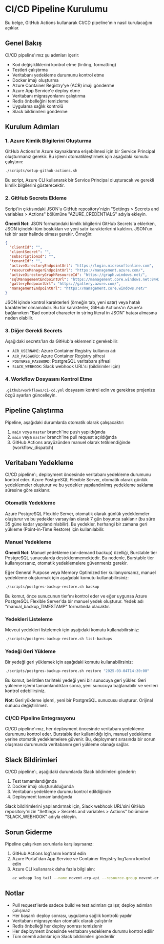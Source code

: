 # CI/CD Pipeline Kurulumu

Bu belge, GitHub Actions kullanarak CI/CD pipeline'ının nasıl kurulacağını açıklar.

## Genel Bakış

CI/CD pipeline'ımız şu adımları içerir:

- Kod değişikliklerini kontrol etme (linting, formatting)
- Testleri çalıştırma
- Veritabanı yedekleme durumunu kontrol etme
- Docker imajı oluşturma
- Azure Container Registry'ye (ACR) imajı gönderme
- Azure App Service'e deploy etme
- Veritabanı migrasyonlarını çalıştırma
- Redis önbelleğini temizleme
- Uygulama sağlık kontrolü
- Slack bildirimleri gönderme

## Kurulum Adımları

### 1. Azure Kimlik Bilgilerini Oluşturma

GitHub Actions'ın Azure kaynaklarına erişebilmesi için bir Service Principal oluşturmanız gerekir. Bu işlemi otomatikleştirmek için aşağıdaki komutu çalıştırın:

```bash
./scripts/setup-github-actions.sh
```

Bu script, Azure CLI kullanarak bir Service Principal oluşturacak ve gerekli kimlik bilgilerini gösterecektir.

### 2. GitHub Secrets Ekleme

Script'in çıktısındaki JSON'u GitHub repository'nizin "Settings > Secrets and variables > Actions" bölümüne "AZURE_CREDENTIALS" adıyla ekleyin.

**Önemli Not**: JSON formatındaki kimlik bilgilerini GitHub Secrets'a eklerken, JSON içindeki tüm boşlukları ve yeni satır karakterlerini kaldırın. JSON'un tek bir satır halinde olması gerekir. Örneğin:

```json
{
  "clientId": "",
  "clientSecret": "",
  "subscriptionId": "",
  "tenantId": "",
  "activeDirectoryEndpointUrl": "https://login.microsoftonline.com",
  "resourceManagerEndpointUrl": "https://management.azure.com/",
  "activeDirectoryGraphResourceId": "https://graph.windows.net/",
  "sqlManagementEndpointUrl": "https://management.core.windows.net:8443/",
  "galleryEndpointUrl": "https://gallery.azure.com/",
  "managementEndpointUrl": "https://management.core.windows.net/"
}
```

JSON içinde kontrol karakterleri (örneğin tab, yeni satır) veya hatalı karakterler olmamalıdır. Bu tür karakterler, GitHub Actions'ın Azure'a bağlanırken "Bad control character in string literal in JSON" hatası almasına neden olabilir.

### 3. Diğer Gerekli Secrets

Aşağıdaki secrets'ları da GitHub'a eklemeniz gerekebilir:

- `ACR_USERNAME`: Azure Container Registry kullanıcı adı
- `ACR_PASSWORD`: Azure Container Registry şifresi
- `POSTGRES_PASSWORD`: PostgreSQL veritabanı şifresi
- `SLACK_WEBHOOK`: Slack webhook URL'si (bildirimler için)

### 4. Workflow Dosyasını Kontrol Etme

`.github/workflows/ci-cd.yml` dosyasını kontrol edin ve gerekirse projenize özgü ayarları güncelleyin.

## Pipeline Çalıştırma

Pipeline, aşağıdaki durumlarda otomatik olarak çalışacaktır:

1. `main` veya `master` branch'ine push yapıldığında
2. `main` veya `master` branch'ine pull request açıldığında
3. GitHub Actions arayüzünden manuel olarak tetiklendiğinde (workflow_dispatch)

## Veritabanı Yedekleme

CI/CD pipeline'ı, deployment öncesinde veritabanı yedekleme durumunu kontrol eder. Azure PostgreSQL Flexible Server, otomatik olarak günlük yedeklemeler oluşturur ve bu yedekler yapılandırılmış yedekleme saklama süresine göre saklanır.

### Otomatik Yedekleme

Azure PostgreSQL Flexible Server, otomatik olarak günlük yedeklemeler oluşturur ve bu yedekler varsayılan olarak 7 gün boyunca saklanır (bu süre 35 güne kadar yapılandırılabilir). Bu yedekler, herhangi bir zamana geri yükleme (Point-in-Time Restore) için kullanılabilir.

### Manuel Yedekleme

**Önemli Not**: Manuel yedekleme (on-demand backup) özelliği, Burstable tier PostgreSQL sunucularda desteklenmemektedir. Bu nedenle, Burstable tier kullanıyorsanız, otomatik yedeklemelere güvenmeniz gerekir.

Eğer General Purpose veya Memory Optimized tier kullanıyorsanız, manuel yedekleme oluşturmak için aşağıdaki komutu kullanabilirsiniz:

```bash
./scripts/postgres-backup-restore.sh backup
```

Bu komut, önce sunucunun tier'ını kontrol eder ve eğer uygunsa Azure PostgreSQL Flexible Server'da bir manuel yedek oluşturur. Yedek adı "manual_backup_TIMESTAMP" formatında olacaktır.

### Yedekleri Listeleme

Mevcut yedekleri listelemek için aşağıdaki komutu kullanabilirsiniz:

```bash
./scripts/postgres-backup-restore.sh list-backups
```

### Yedeği Geri Yükleme

Bir yedeği geri yüklemek için aşağıdaki komutu kullanabilirsiniz:

```bash
./scripts/postgres-backup-restore.sh restore "2025-03-04T14:30:00"
```

Bu komut, belirtilen tarihteki yedeği yeni bir sunucuya geri yükler. Geri yükleme işlemi tamamlandıktan sonra, yeni sunucuya bağlanabilir ve verileri kontrol edebilirsiniz.

**Not**: Geri yükleme işlemi, yeni bir PostgreSQL sunucusu oluşturur. Orijinal sunucu değiştirilmez.

### CI/CD Pipeline Entegrasyonu

CI/CD pipeline'ımız, her deployment öncesinde veritabanı yedekleme durumunu kontrol eder. Burstable tier kullanıldığı için, manuel yedekleme yerine otomatik yedeklemelere güvenir. Bu, deployment sırasında bir sorun oluşması durumunda veritabanını geri yükleme olanağı sağlar.

## Slack Bildirimleri

CI/CD pipeline'ı, aşağıdaki durumlarda Slack bildirimleri gönderir:

1. Test tamamlandığında
2. Docker imajı oluşturulduğunda
3. Veritabanı yedekleme durumu kontrol edildiğinde
4. Deployment tamamlandığında

Slack bildirimlerini yapılandırmak için, Slack webhook URL'sini GitHub repository'nizin "Settings > Secrets and variables > Actions" bölümüne "SLACK_WEBHOOK" adıyla ekleyin.

## Sorun Giderme

Pipeline çalışırken sorunlarla karşılaşırsanız:

1. GitHub Actions log'larını kontrol edin
2. Azure Portal'dan App Service ve Container Registry log'larını kontrol edin
3. Azure CLI kullanarak daha fazla bilgi alın:
   ```bash
   az webapp log tail --name novent-erp-api --resource-group novent-erp-rg
   ```

## Notlar

- Pull request'lerde sadece build ve test adımları çalışır, deploy adımları çalışmaz
- Her başarılı deploy sonrası, uygulama sağlık kontrolü yapılır
- Veritabanı migrasyonları otomatik olarak çalıştırılır
- Redis önbelleği her deploy sonrası temizlenir
- Her deployment öncesinde veritabanı yedekleme durumu kontrol edilir
- Tüm önemli adımlar için Slack bildirimleri gönderilir
